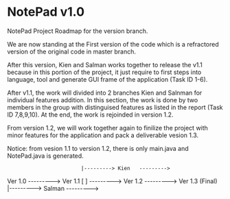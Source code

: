NotePad v1.0
====================

NotePad Project Roadmap for the version branch.

We are now standing at the First version of the code which is a refractored version of the original code in master branch.

After this version, Kien and Salman works together to release the v1.1 because in this portion of the project, it just require to first steps into language, tool and generate GUI frame of the application (Task ID 1-6).

After v1.1, the work will divided into 2 branches Kien and Salnman for individual features addition. In this section, the work is done by two members in the group with distinguised features as listed in the report (Task ID 7,8,9,10). At the end, the work is rejoinded in version 1.2.

From version 1.2, we will work together again to finilize the project with minor features for the application and pack a deliverable vesion 1.3.

Notice: from vesion 1.1 to version 1.2, there is only main.java and NotePad.java is generated.

                            |---------> Kien   ---------> 

Ver 1.0 ---------> Ver 1.1 [                              ] ---------> Ver 1.2 ---------> Ver 1.3 (Final)
                            |---------> Salman --------->
